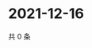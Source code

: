 # 2021-12-16

共 0 条

<!-- BEGIN WEIBO -->
<!-- 最后更新时间 Thu Dec 16 2021 03:12:14 GMT+0800 (China Standard Time) -->

<!-- END WEIBO -->
